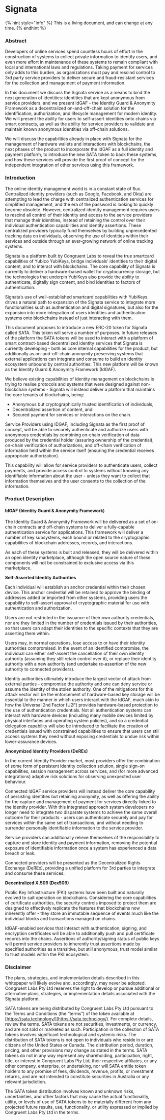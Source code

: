 # Signata

{% hint style="info" %}
This is a living document, and can change at any time.
{% endhint %}

### Abstract

Developers of online services spend countless hours of effort in the construction of systems to collect private information to identify users, and even more effort in maintenance of these systems to remain compliant with local and international laws and regulations. Taking payment for services only adds to this burden, as organizations must pay and rescind control to 3rd party service providers to deliver secure and fraud-resistant services for the collection and management of payment information.

In this document we discuss the Signata service as a means to bind the next generation of identities: identities that are kept anonymous from service providers, and we present IdGAF - the Identity Guard & Anonymity Framework as a decentralized on-and-off-chain solution for the identification, authorization, and lifecycle management for modern identity. We will present the ability for users to self-assert identities onto chains via smart contracts, as well as the ability for service providers to validate and maintain known anonymous identities via off-chain solutions.

We will discuss the capabilities already in place with Signata for the management of hardware wallets and interactions with blockchains, the next phases of the product to incorporate the IdGAF as a full identity and payment platform, to introduce the new SATA token to back these systems, and how these services will provide the first proof of concept for the independent integration of other services using this framework.

### Introduction

The online identity management world is in a constant state of flux. Centralized identity providers (such as Google, Facebook, and Okta) are attempting to lead the charge with centralized authentication services for simplified management, and the era of the password is looking to quickly become obsolete. However, centralized identity management requires users to rescind all control of their identity and access to the service providers that manage their identities, instead of retaining the control over their individual authentication capabilities and identity assertions. These centralized providers typically fund themselves by building unprecedented tracking data on individuals, observing the use of identities within their services and outside through an ever-growing network of online tracking systems.

Signata is a platform built by Congruent Labs to reveal the true smartcard capabilities of Yubico YubiKeys, bridge individuals' identities to their digital content, and to interact with blockchains. The core capability of Signata is currently to deliver a hardware-based wallet for cryptocurrency storage, but the technologies that underpin YubiKeys also provide the ability to authenticate, digitally sign content, and bind identities to factors of authentication.

Signata’s use of well-established smartcard capabilities with YubiKeys drives a natural path to expansion of the Signata service to integrate more functionalities such as authentication and digital signatures, but also for the expansion into more integration of users identities and authentication systems onto blockchains instead of just interacting with them.

This document proposes to introduce a new ERC-20 token for Signata called SATA. This token will serve a number of purposes. In future releases of the platform the SATA tokens will be used to interact with a platform of smart contract-based decentralized identity services that Signata is currently developing - both as core internal capabilities for the product, but additionally as on-and-off-chain anonymity preserving systems that external applications can integrate and consume to build an identity ecosystem unbound by central authorities. This new platform will be known as the Identity Guard & Anonymity Framework (IdGAF).

We believe existing capabilities of identity management on blockchains is trying to realise protocols and systems that were designed against non-blockchain systems - Signata will instead deliver a platform that maintains the core tenants of blockchains, being:

* Anonymous but cryptographically trusted identification of individuals,
* Decentralized assertion of content, and
* Secured payment for services or interactions on the chain.

Service Providers using IDGAF, including Signata as the first proof of concept, will be able to securely authenticate and authorize users with anonymous credentials by combining on-chain verification of data produced by the credential holder (assuring ownership of the credential), on-chain verification of authorizations, and off-chain verification of information held within the service itself (ensuring the credential receives appropriate authorization).

This capability will allow for service providers to authenticate users, collect payments, and provide access control to systems without knowing any identifiable information about the user - unless they want to collect that information themselves and the user consents to the collection of the information.

### Product Description

#### IdGAF (Identity Guard & Anonymity Framework)

The Identity Guard & Anonymity Framework will be delivered as a set of on-chain contracts and off-chain systems to deliver a fully-capable authentication service for applications. This framework will deliver a number of key subsystems, each bound or related to the cryptographic capabilities of blockchain addresses, records, and interactions.

As each of these systems is built and released, they will be delivered within an open identity marketplace, although the open source nature of these components will not be constrained to exclusive access via this marketplace.

**Self-Asserted Identity Authorities**

Each individual will establish an anchor credential within their chosen device. This anchor credential will be retained to approve the binding of addresses added or imported from other systems, providing users the capability to self-assert approval of cryptographic material for use with authentication and authorization.

Users are not restricted in the issuance of their own authority credentials, nor are they limited in the number of credentials issued by their authorities, so that users can adapt their identities to the specific contexts that they are asserting them within.

Users may, in normal operations, lose access to or have their identity authorities compromised. In the event of an identified compromise, the individual can either self-assert the cancellation of their own identity authority (assuming they still retain control over it), or replace their identity authority with a new authority (and undertake re-assertion of the new authority to connected providers).

Identity authorities ultimately introduce the largest vector of attack from external parties - compromise the authority and one can deny service or assume the identity of the stolen authority. One of the mitigations for this attack vector will be the enforcement of hardware-based key storage will be essential to the manner in which users interact with the IdGAF, much akin to how the Universal 2nd Factor (U2F) provides hardware-based protection to the use of authentication credentials. Not all authentication systems can interact with hardware devices (including many mobile devices limited by physical interfaces and operating system policies), and so a credential delegation capability will also be introduced to facilitate the creation of credentials issued with constrained capabilities to ensure that users can still access systems they need without exposing credentials to undue risk within lower-assurance devices.

**Anonymized Identity Providers (DeREx)**

In the current Identity Provider market, most providers offer the combination of some form of persistent identity collection solution, single sign-on capabilities, session management across services, and (for more advanced integrations) adaptive risk solutions for observing unexpected user behaviour.

Connected IdGAF service providers will instead deliver the core capability of persisting identities but retaining anonymity, as well as offering the ability for the capture and management of payment for services directly linked to the identity provider. With this integrated approach system developers no longer need to integrate two disparate systems to achieve the same overall outcome for their products - users can authenticate securely and pay for services within the same set of transactions, and without needing to surrender personally identifiable information to the service provider.

Service providers can additionally relieve themselves of the responsibility to capture and store identity and payment information, removing the potential exposure of identifiable information once a system has experienced a data breach or leak.

Connected providers will be presented as the Decentralized Rights Exchange (DeREx), providing a unified platform for 3rd parties to integrate and consume these services.

**Decentralized X.509 (Dex509)**

Public Key Infrastructure (PKI) systems have been built and naturally evolved to suit operation on blockchains. Considering the core capabilities of certificate authorities, the security controls imposed to protect them are designed to effectively replicate the features that blockchains now inherently offer - they store an immutable sequence of events much like the individual blocks and transactions managed on chains.

IdGAF-enabled services that interact with authentication, signing, and encryption certificates will be able to additionally push and pull certificate records into the chains. Assertions of authority/signing status of public keys will permit service providers to inherently trust assertions made by specified authorities as a transitive, but still anonymous, trust model similar to trust models within the PKI ecosystem.

### Disclaimer

The plans, strategies, and implementation details described in this whitepaper will likely evolve and, accordingly, may never be adopted. Congruent Labs Pty Ltd reserves the right to develop or pursue additional or alternative plans, strategies, or implementation details associated with the Signata platform.

SATA tokens are being distributed by Congruent Labs Pty Ltd pursuant to the Terms and Conditions (the “terms”) of the token available at [https://sata.technology/](https://sata.technology/). For complete details, review the terms. SATA tokens are not securities, investments, or currency, and are not sold or marketed as such. Participation in the collection of SATA tokens involves significant technological and systemic risks. The distribution of SATA tokens is not open to individuals who reside in or are citizens of the United States or Canada. The distribution period, duration, pricing, and other provisions may change as stated in the terms. SATA tokens do not in any way represent any shareholding, participation, right, title, or interest in Congruent Labs Pty Ltd, their respective affiliates, or any other company, enterprise, or undertaking, nor will SATA entitle token holders to any promise of fees, dividends, revenue, profits, or investment returns, and are not intended to constitute securities in Australia or any relevant jurisdiction.

The SATA token distribution involves known and unknown risks, uncertainties, and other factors that may cause the actual functionality, utility, or levels of use of SATA tokens to be materially different from any projected future results, use, functionality, or utility expressed or implied by Congruent Labs Pty Ltd in the terms.
